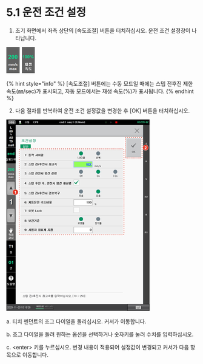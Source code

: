# 5.1    운전 조건 설정

1.	초기 화면에서 좌측 상단의 \[속도조절\] 버튼을 터치하십시오. 운전 조건 설정창이 나타납니다.

![](../.gitbook/assets/image%20%28113%29.png)

{% hint style="info" %}
\[속도조절\] 버튼에는 수동 모드일 때에는 스텝 전후진 제한 속도\(㎜/sec\)가 표시되고, 자동 모드에서는 재생 속도\(%\)가 표시됩니다.
{% endhint %}



2.	다음 절차를 반복하여 운전 조건 설정값을 변경한 후 \[OK\] 버튼을 터치하십시오.

![](../.gitbook/assets/image%20%28132%29.png)

a.	티치 펜던트의 조그 다이얼을 돌리십시오. 커서가 이동합니다.

b.	조그 다이얼을 돌려 원하는 옵션을 선택하거나 숫자키를 눌러 수치를 입력하십시오.

c.	&lt;enter&gt; 키를 누르십시오. 변경 내용이 적용되어 설정값이 변경되고 커서가 다음 항목으로 이동합니다.

